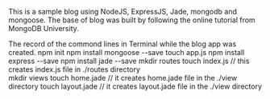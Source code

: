 This is a sample blog using NodeJS, ExpressJS, Jade, mongodb and mongoose. The base of blog was built by following the online tutorial from MongoDB University.  

The record of the commond lines in Terminal while the blog app was created.
	npm init
	npm install mongoose --save
	touch app.js
	npm install express --save
	npm install jade --save
	mkdir routes
	touch index.js 		// this creates index.js file in ./routes directory    
	mkdir views
	touch home.jade 	// it creates home.jade file in the ./view directory
	touch layout.jade 	// it creates layout.jade file in the ./view directory